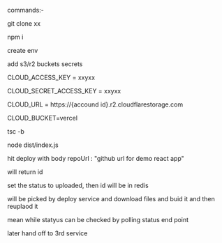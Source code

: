 <!-- @format -->

commands:-

git clone xx

npm i

create env

add s3/r2 buckets secrets

CLOUD_ACCESS_KEY = xxyxx

CLOUD_SECRET_ACCESS_KEY = xxyxx

CLOUD_URL = https://{accound id}.r2.cloudflarestorage.com

CLOUD_BUCKET=vercel

tsc -b

node dist/index.js

hit deploy with body repoUrl : "github url for demo react app"

will return id

set the status to uploaded, then id will be in redis

will be picked by deploy service and download files and buid it and then reuplaod it

mean while statyus can be checked by polling status end point

later hand off to 3rd service
